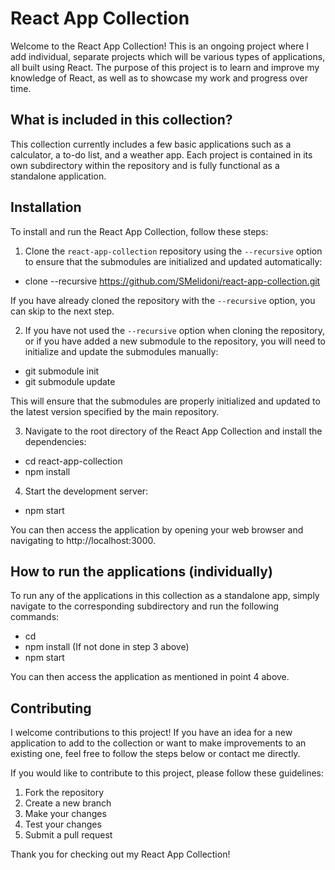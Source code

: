 # React App Collection

Welcome to the React App Collection! This is an ongoing project where I add individual, separate projects which will be various types of applications, all built using React. The purpose of this project is to learn and improve my knowledge of React, as well as to showcase my work and progress over time.

## What is included in this collection?

This collection currently includes a few basic applications such as a calculator, a to-do list, and a weather app. Each project is contained in its own subdirectory within the repository and is fully functional as a standalone application.

## Installation

To install and run the React App Collection, follow these steps:

1. Clone the `react-app-collection` repository using the `--recursive` option to ensure that the submodules are initialized and updated automatically: 

- clone --recursive https://github.com/SMelidoni/react-app-collection.git

If you have already cloned the repository with the `--recursive` option, you can skip to the next step.

2. If you have not used the `--recursive` option when cloning the repository, or if you have added a new submodule to the repository, you will need to initialize and update the submodules manually:

- git submodule init
- git submodule update

This will ensure that the submodules are properly initialized and updated to the latest version specified by the main repository.

3. Navigate to the root directory of the React App Collection and install the dependencies:

- cd react-app-collection
- npm install

4. Start the development server:

- npm start

You can then access the application by opening your web browser and navigating to http://localhost:3000.

## How to run the applications (individually)

To run any of the applications in this collection as a standalone app, simply navigate to the corresponding subdirectory and run the following commands:

- cd <subdirectory>
- npm install (If not done in step 3 above)
- npm start

You can then access the application as mentioned in point 4 above.

## Contributing

I welcome contributions to this project! If you have an idea for a new application to add to the collection or want to make improvements to an existing one, feel free to follow the steps below or contact me directly.

If you would like to contribute to this project, please follow these guidelines:

1. Fork the repository
2. Create a new branch
3. Make your changes
4. Test your changes
5. Submit a pull request

Thank you for checking out my React App Collection!
